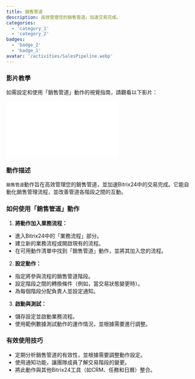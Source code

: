 ```yaml
---
title: 銷售管道
description: 高效管理您的銷售管道，加速交易完成。
categories:
  - 'category_1'
  - 'category_2'
badges:
  - 'badge_2'
  - 'badge_1'
avatar: '/activities/SalesPipeline.webp'
---
```

### 影片教學

如需設定和使用「銷售管道」動作的視覺指南，請觀看以下影片：

<iframe
  class="aspect-video w-full mb-2 "
  src="//www.youtube.com/embed/OyzJd8BcTfY?feature=oembed&rel=0"
  frameborder="0"
  allow="accelerometer; autoplay; encrypted-media; gyroscope"
  allowfullscreen>
</iframe>

### 動作描述

`銷售管道`動作旨在高效管理您的銷售管道，並加速Bitrix24中的交易完成。它能自動化銷售管理流程，並改善管道各階段之間的互動。

### 如何使用「銷售管道」動作

1. **將動作加入業務流程：**
  - 進入Bitrix24中的「業務流程」部分。
  - 建立新的業務流程或開啟現有的流程。
  - 在可用動作清單中找到「銷售管道」動作，並將其加入您的流程。

2. **設定動作：**
  - 指定將參與流程的銷售管道階段。
  - 設定階段之間的轉換條件（例如，當交易狀態變更時）。
  - 為每個階段分配負責人並設定通知。

3. **啟動與測試：**
  - 儲存設定並啟動業務流程。
  - 使用範例數據測試動作的運作情況，並根據需要進行調整。

### 有效使用技巧

- 定期分析銷售管道的有效性，並根據需要調整動作設定。
- 使用通知功能，讓團隊成員了解交易階段的變更。
- 將此動作與其他Bitrix24工具（如CRM、任務和日曆）整合。